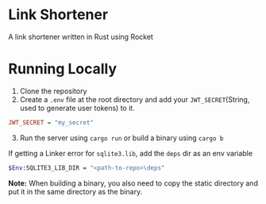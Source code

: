 # Link Shortener
A link shortener written in Rust using Rocket

# Running Locally

1. Clone the repository
2. Create a `.env` file at the root directory and add your `JWT_SECRET`(String, used to generate user tokens) to it.
```ini
JWT_SECRET = "my_secret"
```
3. Run the server using `cargo run` or build a binary using `cargo b`

If getting a Linker error for `sqlite3.lib`, add the `deps` dir as an env variable 
```bash
$Env:SQLITE3_LIB_DIR = "<path-to-repo>\deps"
```

**Note:** When building a binary, you also need to copy the static directory and put it in the same directory as the binary.

